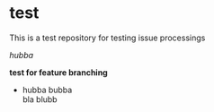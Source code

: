 test
====

This is a test repository for testing issue processings

*hubba*


**test for feature branching**

- hubba bubba  
       bla blubb
